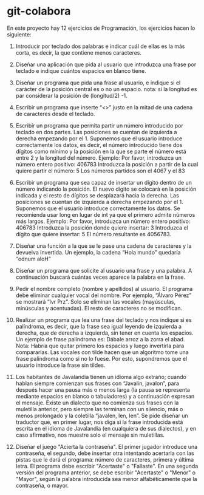 # git-colabora
En este proyecto hay 12 ejercicios de Programación, los ejercicios hacen lo siguiente:

1. Introducir por teclado dos palabras e indicar cuál de ellas es la más corta, es decir, la
que contiene menos caracteres.

2. Diseñar una aplicación que pida al usuario que introduzca una frase por teclado e indique
cuántos espacios en blanco tiene.

3. Diseñar un programa que pida una frase al usuario, e indique si el carácter de la posición
central es o no un espacio.
nota: si la longitud es par considerar la posición de (longitud/2) -1.

4. Escribir un programa que inserte “<>” justo en la mitad de una cadena de caracteres
desde el teclado.

5. Escribir un programa que permita partir un número introducido por teclado en dos partes.
Las posiciones se cuentan de izquierda a derecha empezando por el 1. Suponemos que el
usuario introduce correctamente los datos, es decir, el número introducido tiene dos dígitos
como mínimo y la posición en la que se parte el número está entre 2 y la longitud del
número.
Ejemplo:
Por favor, introduzca un número entero positivo: 406783
Introduzca la posición a partir de la cual quiere partir el número: 5
Los números partidos son el 4067 y el 83

6. Escribir un programa que sea capaz de insertar un dígito dentro de un número indicando
la posición. El nuevo dígito se colocará en la posición indicada y el resto de dígitos se
desplazará hacia la derecha. Las posiciones se cuentan de izquierda a derecha empezando
por el 1. Suponemos que el usuario introduce correctamente los datos. Se recomienda usar
long en lugar de int ya que el primero admite números más largos.
Ejemplo:
Por favor, introduzca un número entero positivo: 406783
Introduzca la posición donde quiere insertar: 3
Introduzca el dígito que quiere insertar: 5
El número resultante es 4056783.

7. Diseñar una función a la que se le pase una cadena de caracteres y la devuelva invertida.
Un ejemplo, la cadena “Hola mundo” quedaría “odnum aloH”

8. Diseñar un programa que solicite al usuario una frase y una palabra. A continuación
buscará cuántas veces aparece la palabra en la frase.

9. Pedir el nombre completo (nombre y apellidos) al usuario. El programa debe eliminar
cualquier vocal del nombre. Por ejemplo, “Álvaro Pérez” se mostrará “lvr Prz”. Solo se
eliminan las vocales (mayúsculas, minúsculas y acentuadas). El resto de caracteres no se
modifican.

10. Realizar un programa que lea una frase del teclado y nos indique si es palíndroma, es
decir, que la frase sea igual leyendo de izquierda a derecha, que de derecha a izquierda,
sin tener en cuenta los espacios. Un ejemplo de frase palíndroma es: Dábale arroz a la
zorra el abad.
Nota: Habría que quitar primero los espacios y luego invertirla para compararlas.
Las vocales con tilde hacen que un algoritmo tome una frase palíndroma como si no lo
fuese. Por esto, supondremos que el usuario introduce la frase sin tildes.

11. Los habitantes de Javalandia tienen un idioma algo extraño; cuando hablan siempre
comienzan sus frases con “Javalin, javalon”, para después hacer una pausa más o menos
larga (la pausa se representa mediante espacios en blanco o tabuladores) y a continuación
expresan el mensaje. Existe un dialecto que no comienza sus frases con la muletilla
anterior, pero siempre las terminan con un silencio, más o menos prolongado y la coletilla
“javalen, len, len”. Se pide diseñar un traductor que, en primer lugar, nos diga si la frase
introducida está escrita en el idioma de Javalandia (en cualquiera de sus dialectos), y en
caso afirmativo, nos muestre solo el mensaje sin muletillas.

12. Diseñar el juego "Acierta la contraseña". El primer jugador introduce una contraseña, el
segundo, debe insertar otra intentando acertarla con las pistas que le dará el programa:
número de caracteres, primera y última letra. El programa debe escribir "Acertaste" o
"Fallaste".
En una segunda versión del programa anterior, se debe escribir "Acertaste" o "Menor" o
"Mayor", según la palabra introducida sea menor alfabéticamente que la contraseña, o
mayor.
